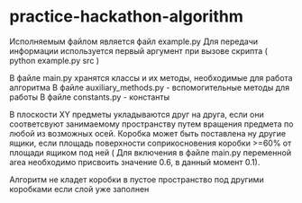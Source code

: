 # practice-hackathon-algorithm

Исполняемым файлом является файл example.py
Для передачи информации используется первый аргумент при вызове скрипта ( python example.py src )

В файле main.py хранятся классы и их методы, необходимые для работа алгоритма
В файле auxiliary_methods.py - вспомогительные методы для работы
В файле constants.py - константы


В плоскости XY предметы укладываются друг на друга, если они соответсвуют занимаемому пространству путем вращения предмета по любой из возможных осей. 
Коробка может быть поставлена ну другие ящики, если площадь поверхности соприкосновения коробки >=60% от площади ящиком под ней ( Для включения в файле main.py переменной area необходимо присвоить значение 0.6, в данный момент 0.1).

Алгоритм не кладет коробки в пустое пространство под другими коробками если слой уже заполнен
